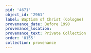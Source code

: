 ```yaml
---
pid: '4671'
object_id: '2961'
label: Baptism of Christ (Cologne)
provenance_date: Before 1990
provenance_location:
provenance_text: Private Collection
order: '0155'
collection: provenance
---
```

